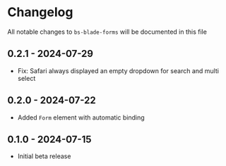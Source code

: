 # Changelog

All notable changes to `bs-blade-forms` will be documented in this file


## 0.2.1 - 2024-07-29

- Fix: Safari always displayed an empty dropdown for search and multi select

## 0.2.0 - 2024-07-22

- Added `Form` element with automatic binding

## 0.1.0 - 2024-07-15

- Initial beta release
